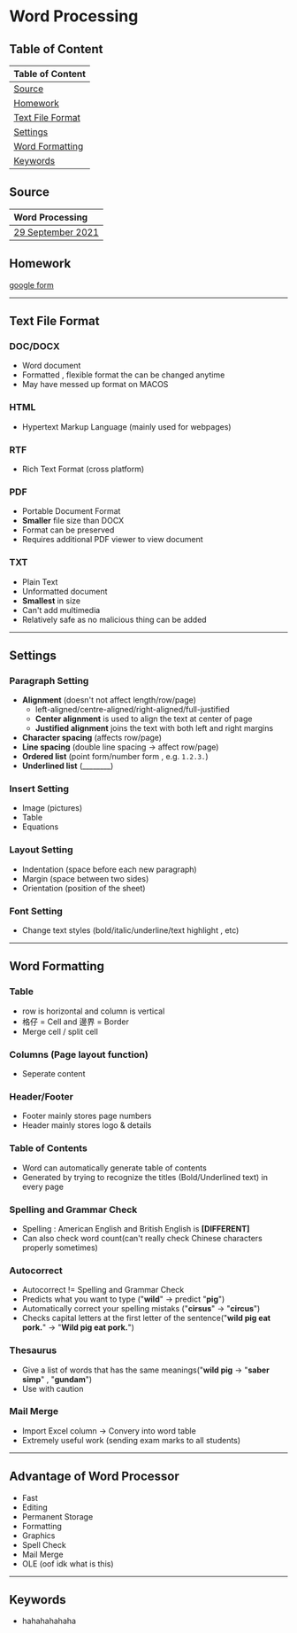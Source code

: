 # Word Processing #

## Table of Content ## 
| Table of Content |
| :------------------- | 
| [Source](#Source)|
| [Homework](#Homework) |
| [Text File Format](#Text-File-Format) |
| [Settings](#Settings) |
| [Word Formatting](#Word-Formatting) |
| [Keywords](#Keywords) |


## Source ##
| Word Processing |
| :------------------- | 
| [29 September 2021](/notes/29Sep.md) |

## Homework ##
[google form](https://classroom.google.com/u/1/c/Mzg3ODYwNTYwNDU0/a/NDA2MjYzOTcyMDU4/details)

---

## Text File Format ##
### DOC/DOCX ###
-  Word document
-  Formatted , flexible format the can be changed anytime
-  May have messed up format on MACOS

### HTML ###
-  Hypertext Markup Language (mainly used for webpages)

### RTF ###
-  Rich Text Format (cross platform)

### PDF ###
-  Portable Document Format
-  **Smaller** file size than DOCX 
-  Format can be preserved 
-  Requires additional PDF viewer to view document

### TXT ###
-  Plain Text
-  Unformatted document 
-  **Smallest** in size 
-  Can't add multimedia
-  Relatively safe as no malicious thing can be added

---

## Settings ##
### Paragraph Setting ###
-  **Alignment** (doesn't not affect length/row/page)
    - left-aligned/centre-aligned/right-aligned/full-justified
    - **Center alignment** is used to align the text at center of page
    - **Justified alignment** joins the text with both left and right margins
-  **Character spacing** (affects row/page)
-  **Line spacing** (double line spacing -> affect row/page)
-  **Ordered list** (point form/number form , e.g. `1.2.3.`)   
-  **Underlined list**  (________)

### Insert Setting ###
-  Image (pictures)
-  Table 
-  Equations 

### Layout Setting ###
-  Indentation (space before each new paragraph)
-  Margin (space between two sides)
-  Orientation (position of the sheet)

### Font Setting ###
-  Change text styles (bold/italic/underline/text highlight , etc)


---

## Word Formatting ##
### Table ###
-  row is horizontal and column is vertical 
-  格仔 = Cell and 邊界 = Border
-  Merge cell / split cell

### Columns (Page layout function) ###
-  Seperate content 

### Header/Footer ###
-  Footer mainly stores page numbers 
-  Header mainly stores logo & details 

### Table of Contents ###
-  Word can automatically generate table of contents
-  Generated by trying to recognize the titles (Bold/Underlined text) in every page

### Spelling and Grammar Check ###
-  Spelling : American English and British English is **[DIFFERENT]**
-  Can also check word count(can't really check Chinese characters properly sometimes)

### Autocorrect ###
-  Autocorrect != Spelling and Grammar Check 
-  Predicts what you want to type ("**wild**" -> predict "**pig**")
-  Automatically correct your spelling mistaks ("**cirsus**" -> "**circus**")
-  Checks capital letters at the first letter of the sentence("**wild pig eat pork.**" -> "**Wild pig eat pork.**")

### Thesaurus ###
-  Give a list of words that has the same meanings("**wild pig** -> "**saber simp**" , "**gundam**")
-  Use with caution

### Mail Merge ###
-  Import Excel column -> Convery into word table
-  Extremely useful work (sending exam marks to all students)

---

## Advantage of Word Processor ##
-  Fast 
-  Editing 
-  Permanent Storage
-  Formatting 
-  Graphics
-  Spell Check
-  Mail Merge
-  OLE (oof idk what is this)

---

## Keywords ##
-  hahahahahaha